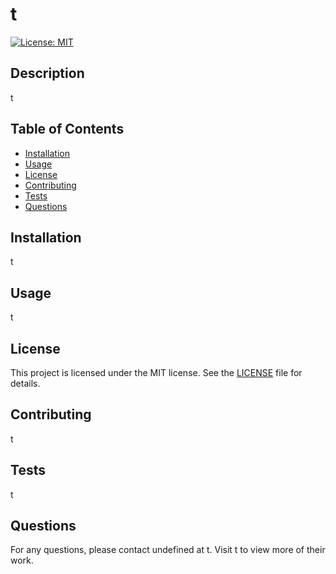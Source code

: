 
  # t
  
  [![License: MIT](https://img.shields.io/badge/License-MIT-yellow.svg)](https://opensource.org/licenses/MIT)
  
  ## Description
  t
  
  ## Table of Contents
  - [Installation](#installation)
  - [Usage](#usage)
  - [License](#license)
  - [Contributing](#contributing)
  - [Tests](#tests)
  - [Questions](#questions)
  
  ## Installation
  t
  
  ## Usage
  t
  
  
  ## License
  This project is licensed under the MIT license. See the [LICENSE](LICENSE) file for details.
  
  
  ## Contributing
  t
  
  ## Tests
  t
  
  ## Questions
  For any questions, please contact undefined at t. Visit t to view more of their work.
  